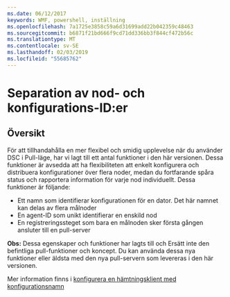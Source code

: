 ```yaml
---
ms.date: 06/12/2017
keywords: WMF, powershell, inställning
ms.openlocfilehash: 7a1725e3858c59a6d31699add22b042359c48463
ms.sourcegitcommit: b6871f21bd666f9cd71dd336bb3f844cf472b56c
ms.translationtype: MT
ms.contentlocale: sv-SE
ms.lasthandoff: 02/03/2019
ms.locfileid: "55685762"
---
```

# <a name="separation-of-node-and-configuration-ids"></a>Separation av nod- och konfigurations-ID:er

## <a name="overview"></a>Översikt

För att tillhandahålla en mer flexibel och smidig upplevelse när du använder DSC i Pull-läge, har vi lagt till ett antal funktioner i den här versionen. Dessa funktioner är avsedda att ha flexibiliteten att enkelt konfigurera och distribuera konfigurationer över flera noder, medan du fortfarande spåra status och rapportera information för varje nod individuellt.
Dessa funktioner är följande:

* Ett namn som identifierar konfigurationen för en dator. Det här namnet kan delas av flera målnoder
* En agent-ID som unikt identifierar en enskild nod
* En registreringssteget som bara en målnoden sker första gången ansluter till en pull-server

**Obs:** Dessa egenskaper och funktioner har lagts till och Ersätt inte den befintliga pull-funktioner och koncept. Du kan använda dessa nya funktioner eller äldsta med den nya pull-servern som levereras i den här versionen.

Mer information finns i [konfigurera en hämtningsklient med konfigurationsnamn](https://msdn.microsoft.com/powershell/dsc/pullclientconfignames)
